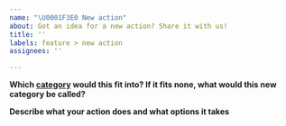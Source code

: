 ```yaml
---
name: "\U0001F3E0 New action"
about: Got an idea for a new action? Share it with us!
title: ''
labels: feature > new action
assignees: ''

---
```


**Which [category](https://ixnoah.live/docs/tapactions/creating-actions/#discover-more-actions) would this fit into? If it fits none, what would this new category be called?**

**Describe what your action does and what options it takes**
